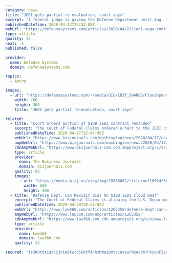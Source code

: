 ```yaml
---
category: news
title: "JEDI gets partial re-evaluation, court says"
excerpt: "A federal judge is giving the Defense Department until Aug. 17 to accept proposal revisions addressing storage pricing, effectively extending a nearly three-year-long drama over the potential $10 billion enterprise cloud contract."
publishedDateTime: 2020-04-22T23:52:00Z
webUrl: "https://defensesystems.com/articles/2020/04/22/jedi-saga-continues.aspx"
type: article
quality: 32
heat: -1
published: false

provider:
  name: Defense Systems
  domain: defensesystems.com

topics:
  - Azure

images:
  - url: "https://defensesystems.com/-/media/GIG/EDIT_SHARED/Cloud/pentagoncloud_0.jpg"
    width: 760
    height: 368
    title: "JEDI gets partial re-evaluation, court says"

related:
  - title: "Court orders portion of $10B JEDI contract remanded"
    excerpt: "The Court of Federal Claims ordered a halt to the JEDI contract protest case until August to allow the Defense Department to \"reconsider\" portions of the highly contested $10 billion procurement."
    publishedDateTime: 2020-04-17T22:04:00Z
    webUrl: "https://www.bizjournals.com/washington/news/2020/04/17/court-orders-portion-of-jedi-contract-remanded.html"
    ampWebUrl: "https://www.bizjournals.com/washington/news/2020/04/17/court-orders-portion-of-jedi-contract-remanded.amp.html"
    cdnAmpWebUrl: "https://www-bizjournals-com.cdn.ampproject.org/c/s/www.bizjournals.com/washington/news/2020/04/17/court-orders-portion-of-jedi-contract-remanded.amp.html"
    type: article
    provider:
      name: The Business Journals
      domain: bizjournals.com
    quality: 62
    images:
      - url: "https://media.bizj.us/view/img/10988802/rtrlnine110024*600xx4350-2900-100-0.jpg"
        width: 600
        height: 400
  - title: "Defense Dept. Can Revisit Bids On $10B JEDI Cloud Deal"
    excerpt: "The Court of Federal Claims is allowing the U.S. Department of Defense to narrowly reevaluate proposals for its $10 billion JEDI cloud computing contract amid a protest from Amazon, though it rejected the company’s view that any review should be broader."
    publishedDateTime: 2020-04-20T20:28:00Z
    webUrl: "https://www.law360.com/articles/1265358/defense-dept-can-revisit-bids-on-10b-jedi-cloud-deal"
    ampWebUrl: "https://www.law360.com/amp/articles/1265358"
    cdnAmpWebUrl: "https://www-law360-com.cdn.ampproject.org/c/s/www.law360.com/amp/articles/1265358"
    type: article
    provider:
      name: Law360
      domain: law360.com
    quality: 32

secured: "jrJK0tdXIqXcSjnie6twtd5GhtfA/hzMNazDUtvCaVsuFW2ecVmTPXy0cPIpdChxuSfL6mB5IC3jQUlLBDlITBGyVTrryRRDWs5BcNkHbQZZ9G35nZgwE6e2LgZCA4ShOXugsxF1W5HO1MATkN6zkKColmpR1bH8+pcn5shY4T/LjYGi6nqMVWoPb6usM5vyx+W5tOy4dMYxml/w0WuT7NS0gMoRuySCilVkVq+FZ8Xr74L7jy+UUaDEJv/2xqIvGe74J4c6HJAemssnT48qqO6jM6ZhfN/3MF0/ynxKzBQRvQt1NFGxWvaIbw/MuLk2;Kvo+xdXcIaCIsO/0J5ffOg=="
---
```


